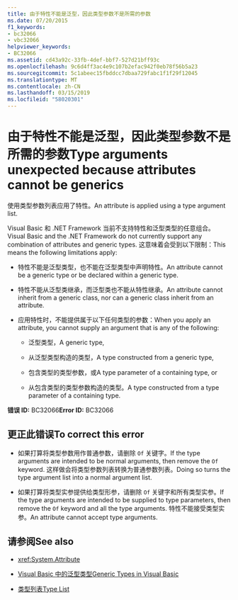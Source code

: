 ```yaml
---
title: 由于特性不能是泛型，因此类型参数不是所需的参数
ms.date: 07/20/2015
f1_keywords:
- bc32066
- vbc32066
helpviewer_keywords:
- BC32066
ms.assetid: cd43a92c-33fb-4def-bbf7-527d21bff93c
ms.openlocfilehash: 9c6d4ff3ac4e9c107b2efac942f0eb78f56b5a23
ms.sourcegitcommit: 5c1abeec15fbddcc7dbaa729fabc1f1f29f12045
ms.translationtype: MT
ms.contentlocale: zh-CN
ms.lasthandoff: 03/15/2019
ms.locfileid: "58020301"
---
```

# <a name="type-arguments-unexpected-because-attributes-cannot-be-generics"></a><span data-ttu-id="54491-102">由于特性不能是泛型，因此类型参数不是所需的参数</span><span class="sxs-lookup"><span data-stu-id="54491-102">Type arguments unexpected because attributes cannot be generics</span></span>
<span data-ttu-id="54491-103">使用类型参数列表应用了特性。</span><span class="sxs-lookup"><span data-stu-id="54491-103">An attribute is applied using a type argument list.</span></span>  
  
 <span data-ttu-id="54491-104">Visual Basic 和 .NET Framework 当前不支持特性和泛型类型的任意组合。</span><span class="sxs-lookup"><span data-stu-id="54491-104">Visual Basic and the .NET Framework do not currently support any combination of attributes and generic types.</span></span> <span data-ttu-id="54491-105">这意味着会受到以下限制：</span><span class="sxs-lookup"><span data-stu-id="54491-105">This means the following limitations apply:</span></span>  
  
-   <span data-ttu-id="54491-106">特性不能是泛型类型，也不能在泛型类型中声明特性。</span><span class="sxs-lookup"><span data-stu-id="54491-106">An attribute cannot be a generic type or be declared within a generic type.</span></span>  
  
-   <span data-ttu-id="54491-107">特性不能从泛型类继承，而泛型类也不能从特性继承。</span><span class="sxs-lookup"><span data-stu-id="54491-107">An attribute cannot inherit from a generic class, nor can a generic class inherit from an attribute.</span></span>  
  
-   <span data-ttu-id="54491-108">应用特性时，不能提供属于以下任何类型的参数：</span><span class="sxs-lookup"><span data-stu-id="54491-108">When you apply an attribute, you cannot supply an argument that is any of the following:</span></span>  
  
    -   <span data-ttu-id="54491-109">泛型类型，</span><span class="sxs-lookup"><span data-stu-id="54491-109">A generic type,</span></span>  
  
    -   <span data-ttu-id="54491-110">从泛型类型构造的类型，</span><span class="sxs-lookup"><span data-stu-id="54491-110">A type constructed from a generic type,</span></span>  
  
    -   <span data-ttu-id="54491-111">包含类型的类型参数，或</span><span class="sxs-lookup"><span data-stu-id="54491-111">A type parameter of a containing type, or</span></span>  
  
    -   <span data-ttu-id="54491-112">从包含类型的类型参数构造的类型。</span><span class="sxs-lookup"><span data-stu-id="54491-112">A type constructed from a type parameter of a containing type.</span></span>  
  
 <span data-ttu-id="54491-113">**错误 ID:** BC32066</span><span class="sxs-lookup"><span data-stu-id="54491-113">**Error ID:** BC32066</span></span>  
  
## <a name="to-correct-this-error"></a><span data-ttu-id="54491-114">更正此错误</span><span class="sxs-lookup"><span data-stu-id="54491-114">To correct this error</span></span>  
  
-   <span data-ttu-id="54491-115">如果打算将类型参数用作普通参数，请删除 `Of` 关键字。</span><span class="sxs-lookup"><span data-stu-id="54491-115">If the type arguments are intended to be normal arguments, then remove the `Of` keyword.</span></span> <span data-ttu-id="54491-116">这样做会将类型参数列表转换为普通参数列表。</span><span class="sxs-lookup"><span data-stu-id="54491-116">Doing so turns the type argument list into a normal argument list.</span></span>  
  
-   <span data-ttu-id="54491-117">如果打算将类型实参提供给类型形参，请删除 `Of` 关键字和所有类型实参。</span><span class="sxs-lookup"><span data-stu-id="54491-117">If the type arguments are intended to be supplied to type parameters, then remove the `Of` keyword and all the type arguments.</span></span> <span data-ttu-id="54491-118">特性不能接受类型实参。</span><span class="sxs-lookup"><span data-stu-id="54491-118">An attribute cannot accept type arguments.</span></span>  
  
## <a name="see-also"></a><span data-ttu-id="54491-119">请参阅</span><span class="sxs-lookup"><span data-stu-id="54491-119">See also</span></span>

- <xref:System.Attribute>

- [<span data-ttu-id="54491-120">Visual Basic 中的泛型类型</span><span class="sxs-lookup"><span data-stu-id="54491-120">Generic Types in Visual Basic</span></span>](../../visual-basic/programming-guide/language-features/data-types/generic-types.md)
- [<span data-ttu-id="54491-121">类型列表</span><span class="sxs-lookup"><span data-stu-id="54491-121">Type List</span></span>](../../visual-basic/language-reference/statements/type-list.md)
